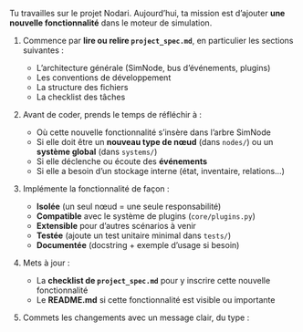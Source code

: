 Tu travailles sur le projet Nodari. Aujourd’hui, ta mission est d’ajouter **une nouvelle fonctionnalité** dans le moteur de simulation.

1. Commence par **lire ou relire `project_spec.md`**, en particulier les sections suivantes :
   - L’architecture générale (SimNode, bus d’événements, plugins)
   - Les conventions de développement
   - La structure des fichiers
   - La checklist des tâches

2. Avant de coder, prends le temps de réfléchir à :
   - Où cette nouvelle fonctionnalité s’insère dans l’arbre SimNode
   - Si elle doit être un **nouveau type de nœud** (dans `nodes/`) ou un **système global** (dans `systems/`)
   - Si elle déclenche ou écoute des **événements**
   - Si elle a besoin d’un stockage interne (état, inventaire, relations…)

3. Implémente la fonctionnalité de façon :
   - **Isolée** (un seul nœud = une seule responsabilité)
   - **Compatible** avec le système de plugins (`core/plugins.py`)
   - **Extensible** pour d’autres scénarios à venir
   - **Testée** (ajoute un test unitaire minimal dans `tests/`)
   - **Documentée** (docstring + exemple d’usage si besoin)

4. Mets à jour :
   - La **checklist de `project_spec.md`** pour y inscrire cette nouvelle fonctionnalité
   - Le **README.md** si cette fonctionnalité est visible ou importante

5. Commets les changements avec un message clair, du type :
